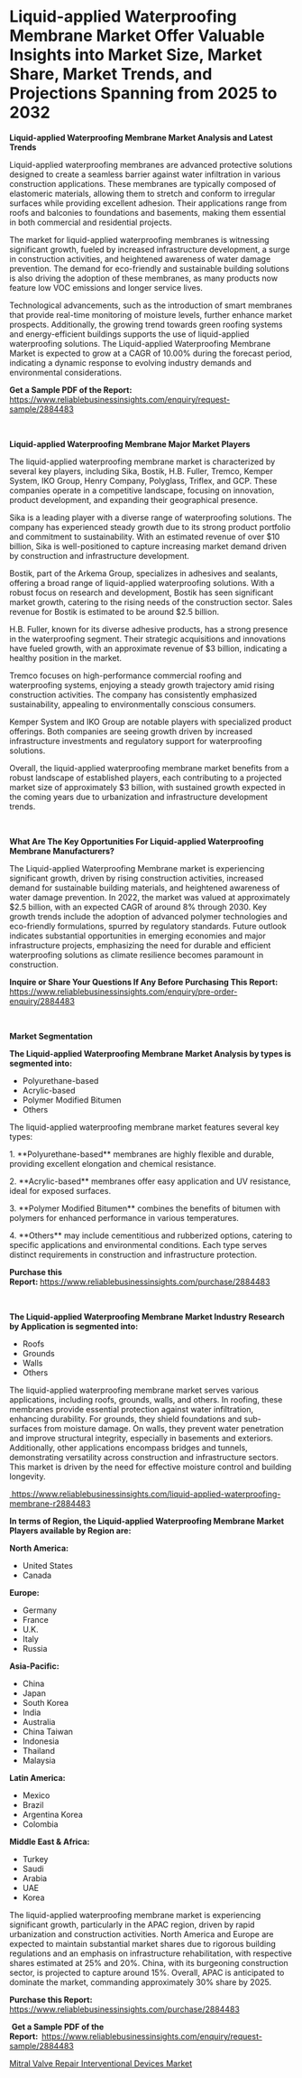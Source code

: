 <p><h1>Liquid-applied Waterproofing Membrane Market Offer Valuable Insights into Market Size, Market Share, Market Trends, and Projections Spanning from 2025 to 2032</h1></p><p><strong>Liquid-applied Waterproofing Membrane Market Analysis and Latest Trends</strong></p>
<p><p>Liquid-applied waterproofing membranes are advanced protective solutions designed to create a seamless barrier against water infiltration in various construction applications. These membranes are typically composed of elastomeric materials, allowing them to stretch and conform to irregular surfaces while providing excellent adhesion. Their applications range from roofs and balconies to foundations and basements, making them essential in both commercial and residential projects.</p><p>The market for liquid-applied waterproofing membranes is witnessing significant growth, fueled by increased infrastructure development, a surge in construction activities, and heightened awareness of water damage prevention. The demand for eco-friendly and sustainable building solutions is also driving the adoption of these membranes, as many products now feature low VOC emissions and longer service lives.</p><p>Technological advancements, such as the introduction of smart membranes that provide real-time monitoring of moisture levels, further enhance market prospects. Additionally, the growing trend towards green roofing systems and energy-efficient buildings supports the use of liquid-applied waterproofing solutions. The Liquid-applied Waterproofing Membrane Market is expected to grow at a CAGR of 10.00% during the forecast period, indicating a dynamic response to evolving industry demands and environmental considerations.</p></p>
<p><strong>Get a Sample PDF of the Report:&nbsp;</strong> <a href="https://www.reliablebusinessinsights.com/enquiry/request-sample/2884483?utm_campaign=3253&utm_medium=2&utm_source=Github&utm_content=ia&utm_term=13032025&utm_id=liquid-applied-waterproofing-membrane">https://www.reliablebusinessinsights.com/enquiry/request-sample/2884483</a></p>
<p>&nbsp;</p>
<p><strong>Liquid-applied Waterproofing Membrane Major Market Players</strong></p>
<p><p>The liquid-applied waterproofing membrane market is characterized by several key players, including Sika, Bostik, H.B. Fuller, Tremco, Kemper System, IKO Group, Henry Company, Polyglass, Triflex, and GCP. These companies operate in a competitive landscape, focusing on innovation, product development, and expanding their geographical presence.</p><p>Sika is a leading player with a diverse range of waterproofing solutions. The company has experienced steady growth due to its strong product portfolio and commitment to sustainability. With an estimated revenue of over $10 billion, Sika is well-positioned to capture increasing market demand driven by construction and infrastructure development.</p><p>Bostik, part of the Arkema Group, specializes in adhesives and sealants, offering a broad range of liquid-applied waterproofing solutions. With a robust focus on research and development, Bostik has seen significant market growth, catering to the rising needs of the construction sector. Sales revenue for Bostik is estimated to be around $2.5 billion.</p><p>H.B. Fuller, known for its diverse adhesive products, has a strong presence in the waterproofing segment. Their strategic acquisitions and innovations have fueled growth, with an approximate revenue of $3 billion, indicating a healthy position in the market.</p><p>Tremco focuses on high-performance commercial roofing and waterproofing systems, enjoying a steady growth trajectory amid rising construction activities. The company has consistently emphasized sustainability, appealing to environmentally conscious consumers.</p><p>Kemper System and IKO Group are notable players with specialized product offerings. Both companies are seeing growth driven by increased infrastructure investments and regulatory support for waterproofing solutions.</p><p>Overall, the liquid-applied waterproofing membrane market benefits from a robust landscape of established players, each contributing to a projected market size of approximately $3 billion, with sustained growth expected in the coming years due to urbanization and infrastructure development trends.</p></p>
<p>&nbsp;</p>
<p><strong>What Are The Key Opportunities For Liquid-applied Waterproofing Membrane Manufacturers?</strong></p>
<p><p>The Liquid-applied Waterproofing Membrane market is experiencing significant growth, driven by rising construction activities, increased demand for sustainable building materials, and heightened awareness of water damage prevention. In 2022, the market was valued at approximately $2.5 billion, with an expected CAGR of around 8% through 2030. Key growth trends include the adoption of advanced polymer technologies and eco-friendly formulations, spurred by regulatory standards. Future outlook indicates substantial opportunities in emerging economies and major infrastructure projects, emphasizing the need for durable and efficient waterproofing solutions as climate resilience becomes paramount in construction.</p></p>
<p><strong>Inquire or Share Your Questions If Any Before Purchasing This Report:</strong> <a href="https://www.reliablebusinessinsights.com/enquiry/pre-order-enquiry/2884483?utm_campaign=3253&utm_medium=2&utm_source=Github&utm_content=ia&utm_term=13032025&utm_id=liquid-applied-waterproofing-membrane">https://www.reliablebusinessinsights.com/enquiry/pre-order-enquiry/2884483</a></p>
<p>&nbsp;</p>
<p><strong>Market Segmentation</strong></p>
<p><strong>The Liquid-applied Waterproofing Membrane Market Analysis by types is segmented into:</strong></p>
<p><ul><li>Polyurethane-based</li><li>Acrylic-based</li><li>Polymer Modified Bitumen</li><li>Others</li></ul></p>
<p><p>The liquid-applied waterproofing membrane market features several key types: </p><p>1. **Polyurethane-based** membranes are highly flexible and durable, providing excellent elongation and chemical resistance.</p><p>2. **Acrylic-based** membranes offer easy application and UV resistance, ideal for exposed surfaces.</p><p>3. **Polymer Modified Bitumen** combines the benefits of bitumen with polymers for enhanced performance in various temperatures.</p><p>4. **Others** may include cementitious and rubberized options, catering to specific applications and environmental conditions. Each type serves distinct requirements in construction and infrastructure protection.</p></p>
<p><strong>Purchase this Report:&nbsp;</strong><a href="https://www.reliablebusinessinsights.com/purchase/2884483?utm_campaign=3253&utm_medium=2&utm_source=Github&utm_content=ia&utm_term=13032025&utm_id=liquid-applied-waterproofing-membrane">https://www.reliablebusinessinsights.com/purchase/2884483</a></p>
<p>&nbsp;</p>
<p><strong>The Liquid-applied Waterproofing Membrane Market Industry Research by Application is segmented into:</strong></p>
<p><ul><li>Roofs</li><li>Grounds</li><li>Walls</li><li>Others</li></ul></p>
<p><p>The liquid-applied waterproofing membrane market serves various applications, including roofs, grounds, walls, and others. In roofing, these membranes provide essential protection against water infiltration, enhancing durability. For grounds, they shield foundations and sub-surfaces from moisture damage. On walls, they prevent water penetration and improve structural integrity, especially in basements and exteriors. Additionally, other applications encompass bridges and tunnels, demonstrating versatility across construction and infrastructure sectors. This market is driven by the need for effective moisture control and building longevity.</p></p>
<p><a href="https://www.reliablebusinessinsights.com/liquid-applied-waterproofing-membrane-r2884483?utm_campaign=3253&utm_medium=2&utm_source=Github&utm_content=ia&utm_term=13032025&utm_id=liquid-applied-waterproofing-membrane">&nbsp;https://www.reliablebusinessinsights.com/liquid-applied-waterproofing-membrane-r2884483</a></p>
<p><strong>In terms of Region, the Liquid-applied Waterproofing Membrane Market Players available by Region are:</strong></p>
<p>
    <p> <strong> North America: </strong>
        <ul>
            <li>United States</li>
            <li>Canada</li>
        </ul>
        </p> 
    <p> <strong> Europe: </strong>
        <ul>
            <li>Germany</li>
            <li>France</li>
            <li>U.K.</li>
            <li>Italy</li>
            <li>Russia</li>
        </ul>
        </p> 
    <p> <strong> Asia-Pacific: </strong>
        <ul>
            <li>China</li>
            <li>Japan</li>
            <li>South Korea</li>
            <li>India</li>
            <li>Australia</li>
            <li>China Taiwan</li>
            <li>Indonesia</li>
            <li>Thailand</li>
            <li>Malaysia</li>
        </ul>
        </p> 
    <p> <strong> Latin America: </strong>
        <ul>
            <li>Mexico</li>
            <li>Brazil</li>
            <li>Argentina Korea</li>
            <li>Colombia</li>
        </ul>
        </p> 
    <p> <strong> Middle East & Africa: </strong>
        <ul>
            <li>Turkey</li>
            <li>Saudi</li>
            <li>Arabia</li>
            <li>UAE</li>
            <li>Korea</li>
        </ul>
    </p>
    </p>
<p><p>The liquid-applied waterproofing membrane market is experiencing significant growth, particularly in the APAC region, driven by rapid urbanization and construction activities. North America and Europe are expected to maintain substantial market shares due to rigorous building regulations and an emphasis on infrastructure rehabilitation, with respective shares estimated at 25% and 20%. China, with its burgeoning construction sector, is projected to capture around 15%. Overall, APAC is anticipated to dominate the market, commanding approximately 30% share by 2025.</p></p>
<p><strong>Purchase this Report: </strong><a href="https://www.reliablebusinessinsights.com/purchase/2884483?utm_campaign=3253&utm_medium=2&utm_source=Github&utm_content=ia&utm_term=13032025&utm_id=liquid-applied-waterproofing-membrane">https://www.reliablebusinessinsights.com/purchase/2884483</a></p>
<p>&nbsp;<strong>Get a Sample PDF of the Report:&nbsp;&nbsp;</strong><a href="https://www.reliablebusinessinsights.com/enquiry/request-sample/2884483?utm_campaign=3253&utm_medium=2&utm_source=Github&utm_content=ia&utm_term=13032025&utm_id=liquid-applied-waterproofing-membrane">https://www.reliablebusinessinsights.com/enquiry/request-sample/2884483</a></p>
<p><strong></strong></p>
<p><p><a href="https://github.com/momossidram/Market-Research-Report-List-1/blob/main/mitral-valve-repair-interventional-devices-market.md?utm_campaign=3253&utm_medium=2&utm_source=Github&utm_content=ia&utm_term=13032025&utm_id=liquid-applied-waterproofing-membrane">Mitral Valve Repair Interventional Devices Market</a></p></p>